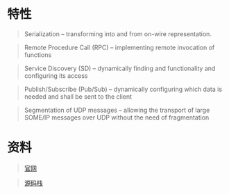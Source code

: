 # 特性

> Serialization – transforming into and from on-wire representation.

> Remote Procedure Call (RPC) – implementing remote invocation of functions

> Service Discovery (SD) – dynamically finding and functionality and configuring its access

> Publish/Subscribe (Pub/Sub) – dynamically configuring which data is needed and shall be sent to the client

> Segmentation of UDP messages – allowing the transport of large SOME/IP messages over UDP without the need of fragmentation

# 资料

> [官网](http://www.some-ip.com/)

> [源码栈](https://www.wireshark.org/)
